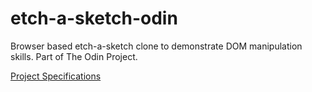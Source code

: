 # etch-a-sketch-odin
Browser based etch-a-sketch clone to demonstrate DOM manipulation skills. Part of The Odin Project.

[Project Specifications](https://www.theodinproject.com/lessons/foundations-etch-a-sketch)
